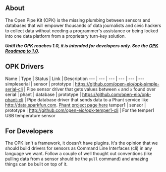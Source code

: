 ## About
The Open Pipe Kit (OPK) is the missing plumbing between sensors and databases that will empower thousands of data journalists and civic hackers to collect data without needing a programmer's assistance or being locked into one data platform from a proprietary turn-key solution. 

___Until the OPK reaches 1.0, it is intended for developers only. See the [OPK Roadmap to 1.0](https://github.com/open-eio/Open-Pipe-Kit/issues/1).___


## OPK Drivers
Name | Type | Status | Link | Description
--- | --- | --- | --- | --- | ---
simpleserial | sensor | prototype |  https://github.com/open-eio/opk-simple-serial-cli | Pipe sensor driver that gets values between `x` and `x` found over serial | 
phant | database | prototype |  https://github.com/open-eio/opk-phant-cli | Pipe database driver that sends data to a Phant service like http://data.sparkfun.com. [Phant project page here](http://phant.io/)
temper1 | sensor | prototype | http://github.com/open-eio/opk-temper1-cli | For the temper1 USB temperature sensor


## For Developers

The OPK isn't a framework, it doesn't have plugins. It's the opinion that we should build drivers for sensors as Command Line Interfaces (cli) in any language we want. Follow a couple of well thought out conventions (like pulling data from a sensor should be the `pull` command) and amazing things can be built on top of it.
